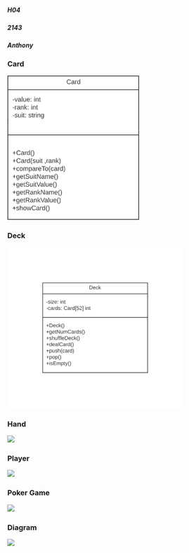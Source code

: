 ##### H04
##### 2143
##### Anthony
                                
        
        
### Card

<img src="https://github.com/chrisganthony/2143-OOP-Anthony/blob/master/Assignments/H04/CARD%20pic.PNG?raw=true" width="300">

### Deck

<img src="https://github.com/chrisganthony/2143-OOP-Anthony/blob/master/Assignments/H04/Untitled%20Diagram.png" width="400">

### Hand

<img src="https://cs.msutexas.edu/~griffin/zcloud/zcloud-files/draw.io.student" width="200">

### Player

<img src="https://cs.msutexas.edu/~griffin/zcloud/zcloud-files/draw.io.professor" width="200">

### Poker Game

<img src="https://cs.msutexas.edu/~griffin/zcloud/zcloud-files/draw.io.professor" width="200">

### Diagram

<img src="https://www.lucidchart.com/documents/view/64295aae-191e-41eb-8c52-ce9eaf73cb08" width = "200">

